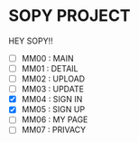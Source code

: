 # SOPY PROJECT

HEY SOPY!!

- [ ] MM00 : MAIN
- [ ] MM01 : DETAIL
- [ ] MM02 : UPLOAD
- [ ] MM03 : UPDATE
- [x] MM04 : SIGN IN
- [x] MM05 : SIGN UP
- [ ] MM06 : MY PAGE
- [ ] MM07 : PRIVACY
